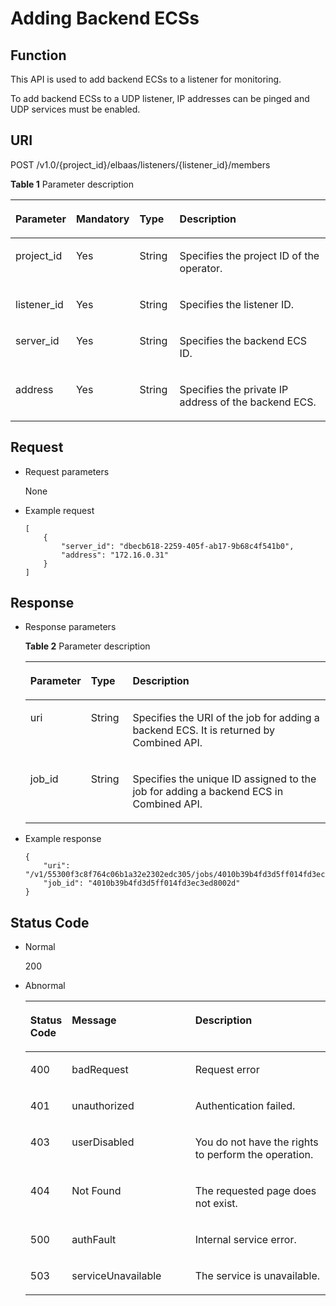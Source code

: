 # Adding Backend ECSs<a name="EN-US_TOPIC_0096561517"></a>

## Function<a name="en-us_topic_0020100170_section27437792"></a>

This API is used to add backend ECSs to a listener for monitoring.

To add backend ECSs to a UDP listener, IP addresses can be pinged and UDP services must be enabled.

## URI<a name="en-us_topic_0020100170_section45613538"></a>

POST /v1.0/\{project\_id\}/elbaas/listeners/\{listener\_id\}/members

**Table  1**  Parameter description

<a name="en-us_topic_0020100170_table43741849"></a>
<table><thead align="left"><tr id="en-us_topic_0020100170_row37304191"><th class="cellrowborder" valign="top" width="15%" id="mcps1.2.5.1.1"><p id="en-us_topic_0020100170_p1740610"><a name="en-us_topic_0020100170_p1740610"></a><a name="en-us_topic_0020100170_p1740610"></a>Parameter</p>
</th>
<th class="cellrowborder" valign="top" width="14.000000000000002%" id="mcps1.2.5.1.2"><p id="en-us_topic_0020100170_p6771693"><a name="en-us_topic_0020100170_p6771693"></a><a name="en-us_topic_0020100170_p6771693"></a>Mandatory</p>
</th>
<th class="cellrowborder" valign="top" width="13%" id="mcps1.2.5.1.3"><p id="en-us_topic_0020100170_p3486881217106"><a name="en-us_topic_0020100170_p3486881217106"></a><a name="en-us_topic_0020100170_p3486881217106"></a>Type</p>
</th>
<th class="cellrowborder" valign="top" width="57.99999999999999%" id="mcps1.2.5.1.4"><p id="en-us_topic_0020100170_p11636265"><a name="en-us_topic_0020100170_p11636265"></a><a name="en-us_topic_0020100170_p11636265"></a>Description</p>
</th>
</tr>
</thead>
<tbody><tr id="en-us_topic_0020100170_row3013405"><td class="cellrowborder" valign="top" width="15%" headers="mcps1.2.5.1.1 "><p id="en-us_topic_0020100170_p581271111018"><a name="en-us_topic_0020100170_p581271111018"></a><a name="en-us_topic_0020100170_p581271111018"></a>project_id</p>
</td>
<td class="cellrowborder" valign="top" width="14.000000000000002%" headers="mcps1.2.5.1.2 "><p id="en-us_topic_0020100170_p40949840"><a name="en-us_topic_0020100170_p40949840"></a><a name="en-us_topic_0020100170_p40949840"></a>Yes</p>
</td>
<td class="cellrowborder" valign="top" width="13%" headers="mcps1.2.5.1.3 "><p id="en-us_topic_0020100170_p580152017106"><a name="en-us_topic_0020100170_p580152017106"></a><a name="en-us_topic_0020100170_p580152017106"></a>String</p>
</td>
<td class="cellrowborder" valign="top" width="57.99999999999999%" headers="mcps1.2.5.1.4 "><p id="en-us_topic_0020100170_p28602718"><a name="en-us_topic_0020100170_p28602718"></a><a name="en-us_topic_0020100170_p28602718"></a>Specifies the project ID of the operator.</p>
</td>
</tr>
<tr id="en-us_topic_0020100170_row56097870"><td class="cellrowborder" valign="top" width="15%" headers="mcps1.2.5.1.1 "><p id="en-us_topic_0020100170_p47633640"><a name="en-us_topic_0020100170_p47633640"></a><a name="en-us_topic_0020100170_p47633640"></a>listener_id</p>
</td>
<td class="cellrowborder" valign="top" width="14.000000000000002%" headers="mcps1.2.5.1.2 "><p id="en-us_topic_0020100170_p33119622"><a name="en-us_topic_0020100170_p33119622"></a><a name="en-us_topic_0020100170_p33119622"></a>Yes</p>
</td>
<td class="cellrowborder" valign="top" width="13%" headers="mcps1.2.5.1.3 "><p id="en-us_topic_0020100170_p16114117106"><a name="en-us_topic_0020100170_p16114117106"></a><a name="en-us_topic_0020100170_p16114117106"></a>String</p>
</td>
<td class="cellrowborder" valign="top" width="57.99999999999999%" headers="mcps1.2.5.1.4 "><p id="en-us_topic_0020100170_p65443729"><a name="en-us_topic_0020100170_p65443729"></a><a name="en-us_topic_0020100170_p65443729"></a>Specifies the listener ID.</p>
</td>
</tr>
<tr id="en-us_topic_0020100170_row52122650"><td class="cellrowborder" valign="top" width="15%" headers="mcps1.2.5.1.1 "><p id="en-us_topic_0020100170_p61185139"><a name="en-us_topic_0020100170_p61185139"></a><a name="en-us_topic_0020100170_p61185139"></a>server_id</p>
</td>
<td class="cellrowborder" valign="top" width="14.000000000000002%" headers="mcps1.2.5.1.2 "><p id="en-us_topic_0020100170_p57049196"><a name="en-us_topic_0020100170_p57049196"></a><a name="en-us_topic_0020100170_p57049196"></a>Yes</p>
</td>
<td class="cellrowborder" valign="top" width="13%" headers="mcps1.2.5.1.3 "><p id="en-us_topic_0020100170_p1305248317106"><a name="en-us_topic_0020100170_p1305248317106"></a><a name="en-us_topic_0020100170_p1305248317106"></a>String</p>
</td>
<td class="cellrowborder" valign="top" width="57.99999999999999%" headers="mcps1.2.5.1.4 "><p id="en-us_topic_0020100170_p48477080"><a name="en-us_topic_0020100170_p48477080"></a><a name="en-us_topic_0020100170_p48477080"></a>Specifies the backend ECS ID.</p>
</td>
</tr>
<tr id="en-us_topic_0020100170_row33640543"><td class="cellrowborder" valign="top" width="15%" headers="mcps1.2.5.1.1 "><p id="en-us_topic_0020100170_p40529449"><a name="en-us_topic_0020100170_p40529449"></a><a name="en-us_topic_0020100170_p40529449"></a>address</p>
</td>
<td class="cellrowborder" valign="top" width="14.000000000000002%" headers="mcps1.2.5.1.2 "><p id="en-us_topic_0020100170_p61659956"><a name="en-us_topic_0020100170_p61659956"></a><a name="en-us_topic_0020100170_p61659956"></a>Yes</p>
</td>
<td class="cellrowborder" valign="top" width="13%" headers="mcps1.2.5.1.3 "><p id="en-us_topic_0020100170_p5061817717106"><a name="en-us_topic_0020100170_p5061817717106"></a><a name="en-us_topic_0020100170_p5061817717106"></a>String</p>
</td>
<td class="cellrowborder" valign="top" width="57.99999999999999%" headers="mcps1.2.5.1.4 "><p id="en-us_topic_0020100170_p54278376"><a name="en-us_topic_0020100170_p54278376"></a><a name="en-us_topic_0020100170_p54278376"></a>Specifies the private IP address of the backend ECS.</p>
</td>
</tr>
</tbody>
</table>

## Request<a name="en-us_topic_0020100170_section7868661"></a>

-   Request parameters

    None


-   Example request

    ```
    [
        {
            "server_id": "dbecb618-2259-405f-ab17-9b68c4f541b0",
            "address": "172.16.0.31"
        }
    ]
    ```


## Response<a name="en-us_topic_0020100170_section3709091"></a>

-   Response parameters

    **Table  2**  Parameter description

    <a name="en-us_topic_0020100170_table5674616315485"></a>
    <table><thead align="left"><tr id="en-us_topic_0020100170_row5776705315485"><th class="cellrowborder" valign="top" width="16%" id="mcps1.2.4.1.1"><p id="en-us_topic_0020100170_p4861969415485"><a name="en-us_topic_0020100170_p4861969415485"></a><a name="en-us_topic_0020100170_p4861969415485"></a>Parameter</p>
    </th>
    <th class="cellrowborder" valign="top" width="14.000000000000002%" id="mcps1.2.4.1.2"><p id="en-us_topic_0020100170_p54243921194143"><a name="en-us_topic_0020100170_p54243921194143"></a><a name="en-us_topic_0020100170_p54243921194143"></a>Type</p>
    </th>
    <th class="cellrowborder" valign="top" width="70%" id="mcps1.2.4.1.3"><p id="en-us_topic_0020100170_p2538749515485"><a name="en-us_topic_0020100170_p2538749515485"></a><a name="en-us_topic_0020100170_p2538749515485"></a>Description</p>
    </th>
    </tr>
    </thead>
    <tbody><tr id="en-us_topic_0020100170_row4312123015485"><td class="cellrowborder" valign="top" width="16%" headers="mcps1.2.4.1.1 "><p id="en-us_topic_0020100170_p315877015485"><a name="en-us_topic_0020100170_p315877015485"></a><a name="en-us_topic_0020100170_p315877015485"></a>uri</p>
    </td>
    <td class="cellrowborder" valign="top" width="14.000000000000002%" headers="mcps1.2.4.1.2 "><p id="en-us_topic_0020100170_p3467534319420"><a name="en-us_topic_0020100170_p3467534319420"></a><a name="en-us_topic_0020100170_p3467534319420"></a>String</p>
    </td>
    <td class="cellrowborder" valign="top" width="70%" headers="mcps1.2.4.1.3 "><p id="en-us_topic_0020100170_p5516315115485"><a name="en-us_topic_0020100170_p5516315115485"></a><a name="en-us_topic_0020100170_p5516315115485"></a>Specifies the URI of the job for adding a backend ECS. It is returned by Combined API.</p>
    </td>
    </tr>
    <tr id="en-us_topic_0020100170_row2670631315485"><td class="cellrowborder" valign="top" width="16%" headers="mcps1.2.4.1.1 "><p id="en-us_topic_0020100170_p1572777215485"><a name="en-us_topic_0020100170_p1572777215485"></a><a name="en-us_topic_0020100170_p1572777215485"></a>job_id</p>
    </td>
    <td class="cellrowborder" valign="top" width="14.000000000000002%" headers="mcps1.2.4.1.2 "><p id="en-us_topic_0020100170_p4539238919420"><a name="en-us_topic_0020100170_p4539238919420"></a><a name="en-us_topic_0020100170_p4539238919420"></a>String</p>
    </td>
    <td class="cellrowborder" valign="top" width="70%" headers="mcps1.2.4.1.3 "><p id="en-us_topic_0020100170_p4358967415485"><a name="en-us_topic_0020100170_p4358967415485"></a><a name="en-us_topic_0020100170_p4358967415485"></a>Specifies the unique ID assigned to the job for adding a backend ECS in Combined API.</p>
    </td>
    </tr>
    </tbody>
    </table>

-   Example response

    ```
    {
        "uri": "/v1/55300f3c8f764c06b1a32e2302edc305/jobs/4010b39b4fd3d5ff014fd3ec3ed8002d",
        "job_id": "4010b39b4fd3d5ff014fd3ec3ed8002d"
    }
    ```


## Status Code<a name="en-us_topic_0020100170_section33381819"></a>

-   Normal

    200

-   Abnormal

    <a name="en-us_topic_0020100170_table61845484151557"></a>
    <table><thead align="left"><tr id="en-us_topic_0020100170_row50942692151557"><th class="cellrowborder" valign="top" width="12.13%" id="mcps1.1.4.1.1"><p id="en-us_topic_0020100170_p32717378151557"><a name="en-us_topic_0020100170_p32717378151557"></a><a name="en-us_topic_0020100170_p32717378151557"></a>Status Code</p>
    </th>
    <th class="cellrowborder" valign="top" width="41.63%" id="mcps1.1.4.1.2"><p id="p1716210441164"><a name="p1716210441164"></a><a name="p1716210441164"></a>Message</p>
    </th>
    <th class="cellrowborder" valign="top" width="46.239999999999995%" id="mcps1.1.4.1.3"><p id="en-us_topic_0020100170_p32861965151557"><a name="en-us_topic_0020100170_p32861965151557"></a><a name="en-us_topic_0020100170_p32861965151557"></a>Description</p>
    </th>
    </tr>
    </thead>
    <tbody><tr id="en-us_topic_0020100170_row44573484151557"><td class="cellrowborder" valign="top" width="12.13%" headers="mcps1.1.4.1.1 "><p id="en-us_topic_0020100170_p53682440151557"><a name="en-us_topic_0020100170_p53682440151557"></a><a name="en-us_topic_0020100170_p53682440151557"></a>400</p>
    </td>
    <td class="cellrowborder" valign="top" width="41.63%" headers="mcps1.1.4.1.2 "><p id="p5319115621611"><a name="p5319115621611"></a><a name="p5319115621611"></a>badRequest</p>
    </td>
    <td class="cellrowborder" valign="top" width="46.239999999999995%" headers="mcps1.1.4.1.3 "><p id="en-us_topic_0020100170_p53310344151557"><a name="en-us_topic_0020100170_p53310344151557"></a><a name="en-us_topic_0020100170_p53310344151557"></a>Request error</p>
    </td>
    </tr>
    <tr id="en-us_topic_0020100170_row10031049151557"><td class="cellrowborder" valign="top" width="12.13%" headers="mcps1.1.4.1.1 "><p id="en-us_topic_0020100170_p7208635151557"><a name="en-us_topic_0020100170_p7208635151557"></a><a name="en-us_topic_0020100170_p7208635151557"></a>401</p>
    </td>
    <td class="cellrowborder" valign="top" width="41.63%" headers="mcps1.1.4.1.2 "><p id="p1431965661612"><a name="p1431965661612"></a><a name="p1431965661612"></a>unauthorized</p>
    </td>
    <td class="cellrowborder" valign="top" width="46.239999999999995%" headers="mcps1.1.4.1.3 "><p id="en-us_topic_0020100170_p47028549151557"><a name="en-us_topic_0020100170_p47028549151557"></a><a name="en-us_topic_0020100170_p47028549151557"></a>Authentication failed.</p>
    </td>
    </tr>
    <tr id="en-us_topic_0020100170_row20603763151557"><td class="cellrowborder" valign="top" width="12.13%" headers="mcps1.1.4.1.1 "><p id="en-us_topic_0020100170_p58292117151557"><a name="en-us_topic_0020100170_p58292117151557"></a><a name="en-us_topic_0020100170_p58292117151557"></a>403</p>
    </td>
    <td class="cellrowborder" valign="top" width="41.63%" headers="mcps1.1.4.1.2 "><p id="p19319456111614"><a name="p19319456111614"></a><a name="p19319456111614"></a>userDisabled</p>
    </td>
    <td class="cellrowborder" valign="top" width="46.239999999999995%" headers="mcps1.1.4.1.3 "><p id="en-us_topic_0020100170_p24041060151557"><a name="en-us_topic_0020100170_p24041060151557"></a><a name="en-us_topic_0020100170_p24041060151557"></a>You do not have the rights to perform the operation.</p>
    </td>
    </tr>
    <tr id="en-us_topic_0020100170_row15042951151557"><td class="cellrowborder" valign="top" width="12.13%" headers="mcps1.1.4.1.1 "><p id="en-us_topic_0020100170_p10519556151557"><a name="en-us_topic_0020100170_p10519556151557"></a><a name="en-us_topic_0020100170_p10519556151557"></a>404</p>
    </td>
    <td class="cellrowborder" valign="top" width="41.63%" headers="mcps1.1.4.1.2 "><p id="p031916561161"><a name="p031916561161"></a><a name="p031916561161"></a>Not Found</p>
    </td>
    <td class="cellrowborder" valign="top" width="46.239999999999995%" headers="mcps1.1.4.1.3 "><p id="en-us_topic_0020100170_p46777697151557"><a name="en-us_topic_0020100170_p46777697151557"></a><a name="en-us_topic_0020100170_p46777697151557"></a>The requested page does not exist.</p>
    </td>
    </tr>
    <tr id="en-us_topic_0020100170_row18346091151557"><td class="cellrowborder" valign="top" width="12.13%" headers="mcps1.1.4.1.1 "><p id="en-us_topic_0020100170_p9638396151557"><a name="en-us_topic_0020100170_p9638396151557"></a><a name="en-us_topic_0020100170_p9638396151557"></a>500</p>
    </td>
    <td class="cellrowborder" valign="top" width="41.63%" headers="mcps1.1.4.1.2 "><p id="p1631925611616"><a name="p1631925611616"></a><a name="p1631925611616"></a>authFault</p>
    </td>
    <td class="cellrowborder" valign="top" width="46.239999999999995%" headers="mcps1.1.4.1.3 "><p id="en-us_topic_0020100170_p42512577151557"><a name="en-us_topic_0020100170_p42512577151557"></a><a name="en-us_topic_0020100170_p42512577151557"></a>Internal service error.</p>
    </td>
    </tr>
    <tr id="en-us_topic_0020100170_row47068874151557"><td class="cellrowborder" valign="top" width="12.13%" headers="mcps1.1.4.1.1 "><p id="en-us_topic_0020100170_p54482489151557"><a name="en-us_topic_0020100170_p54482489151557"></a><a name="en-us_topic_0020100170_p54482489151557"></a>503</p>
    </td>
    <td class="cellrowborder" valign="top" width="41.63%" headers="mcps1.1.4.1.2 "><p id="p1531965691616"><a name="p1531965691616"></a><a name="p1531965691616"></a>serviceUnavailable</p>
    </td>
    <td class="cellrowborder" valign="top" width="46.239999999999995%" headers="mcps1.1.4.1.3 "><p id="en-us_topic_0020100170_p51005521151557"><a name="en-us_topic_0020100170_p51005521151557"></a><a name="en-us_topic_0020100170_p51005521151557"></a>The service is unavailable.</p>
    </td>
    </tr>
    </tbody>
    </table>


